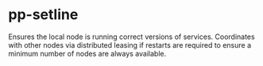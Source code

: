pp-setline
==========

Ensures the local node is running correct versions of services. Coordinates
with other nodes via distributed leasing if restarts are required to ensure a
minimum number of nodes are always available.
